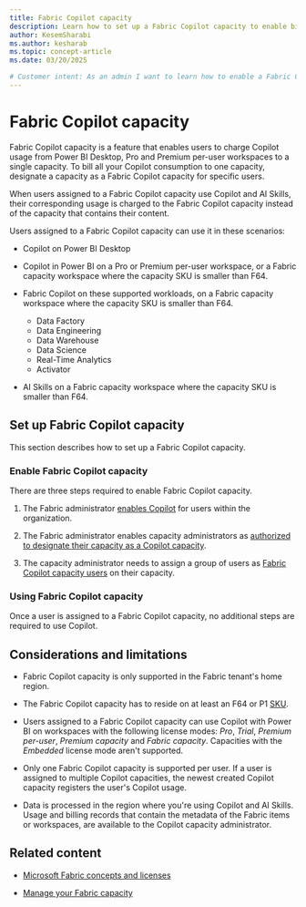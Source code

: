 ```yaml
---
title: Fabric Copilot capacity
description: Learn how to set up a Fabric Copilot capacity to enable billing to a designated Microsoft Fabric capacity.
author: KesemSharabi
ms.author: kesharab
ms.topic: concept-article
ms.date: 03/20/2025

# Customer intent: As an admin I want to learn how to enable a Fabric Copilot capacity so that I can bill all Copilot usage to a single capacity.
---
```


# Fabric Copilot capacity

Fabric Copilot capacity is a feature that enables users to charge Copilot usage from Power BI Desktop, Pro and Premium per-user workspaces to a single capacity. To bill all your Copilot consumption to one capacity, designate a capacity as a Fabric Copilot capacity for specific users.

When users assigned to a Fabric Copilot capacity use Copilot and AI Skills, their corresponding usage is charged to the Fabric Copilot capacity instead of the capacity that contains their content.

Users assigned to a Fabric Copilot capacity can use it in these scenarios:

* Copilot on Power BI Desktop

* Copilot in Power BI on a Pro or Premium per-user workspace, or a Fabric capacity workspace where the capacity SKU is smaller than F64.

* Fabric Copilot on these supported workloads, on a Fabric capacity workspace where the capacity SKU is smaller than F64.
  * Data Factory
  * Data Engineering
  * Data Warehouse
  * Data Science
  * Real-Time Analytics
  * Activator

* AI Skills on a Fabric capacity workspace where the capacity SKU is smaller than F64.

## Set up Fabric Copilot capacity

This section describes how to set up a Fabric Copilot capacity.

### Enable Fabric Copilot capacity

There are three steps required to enable Fabric Copilot capacity.

1. The Fabric administrator [enables Copilot](../admin/service-admin-portal-copilot.md) for users within the organization.

2. The Fabric administrator enables capacity administrators as [authorized to designate their capacity as a Copilot capacity](../admin/service-admin-portal-copilot.md).

3. The capacity administrator needs to assign a group of users as [Fabric Copilot capacity users](../admin/capacity-settings.md) on their capacity.

### Using Fabric Copilot capacity

Once a user is assigned to a Fabric Copilot capacity, no additional steps are required to use Copilot.

## Considerations and limitations

* Fabric Copilot capacity is only supported in the Fabric tenant's home region.

* The Fabric Copilot capacity has to reside on at least an F64 or P1 [SKU](licenses.md#capacity).

* Users assigned to a Fabric Copilot capacity can use Copilot with Power BI on workspaces with the following license modes: _Pro_, _Trial_, _Premium per-user_, _Premium capacity_ and _Fabric capacity_. Capacities with the _Embedded_ license mode aren't supported.

* Only one Fabric Copilot capacity is supported per user. If a user is assigned to multiple Copilot capacities, the newest created Copilot capacity registers the user's Copilot usage.

* Data is processed in the region where you're using Copilot and AI Skills. Usage and billing records that contain the metadata of the Fabric items or workspaces, are available to the Copilot capacity administrator.

## Related content

* [Microsoft Fabric concepts and licenses](licenses.md)

* [Manage your Fabric capacity](../admin/capacity-settings.md)
